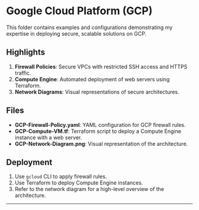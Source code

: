 # Google Cloud Platform (GCP)

This folder contains examples and configurations demonstrating my expertise in deploying secure, scalable solutions on GCP.

## Highlights

1. **Firewall Policies**: Secure VPCs with restricted SSH access and HTTPS traffic.
2. **Compute Engine**: Automated deployment of web servers using Terraform.
3. **Network Diagrams**: Visual representations of secure architectures.

## Files

- **GCP-Firewall-Policy.yaml**: YAML configuration for GCP firewall rules.
- **GCP-Compute-VM.tf**: Terraform script to deploy a Compute Engine instance with a web server.
- **GCP-Network-Diagram.png**: Visual representation of the architecture.

## Deployment

1. Use `gcloud` CLI to apply firewall rules.
2. Use Terraform to deploy Compute Engine instances.
3. Refer to the network diagram for a high-level overview of the architecture.

---
